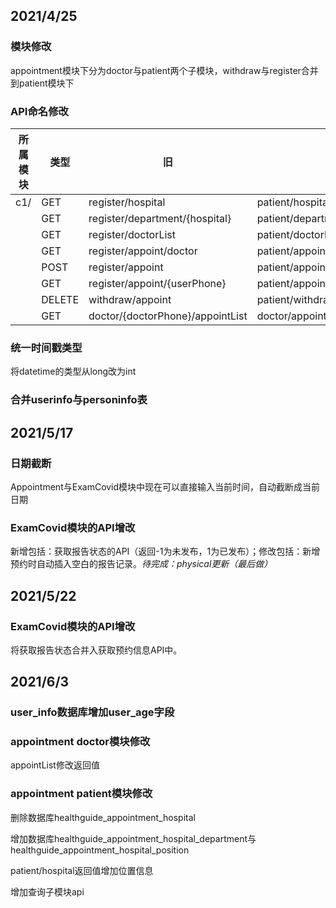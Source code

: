 ## 2021/4/25

### 模块修改

appointment模块下分为doctor与patient两个子模块，withdraw与register合并到patient模块下



### API命名修改

| 所属模块 | 类型   | 旧                               | 新                               |
| -------- | ------ | -------------------------------- | -------------------------------- |
| c1/      | GET    | register/hospital                | patient/hospital                 |
|          | GET    | register/department/{hospital}   | patient/department/{hospital}    |
|          | GET    | register/doctorList              | patient/doctorList               |
|          | GET    | register/appoint/doctor          | patient/appoint/doctor           |
|          | POST   | register/appoint                 | patient/appoint                  |
|          | GET    | register/appoint/{userPhone}     | patient/appoint/{patientPhone}   |
|          | DELETE | withdraw/appoint                 | patient/withdraw                 |
|          | GET    | doctor/{doctorPhone}/appointList | doctor/appointList/{doctorPhone} |



### 统一时间戳类型

将datetime的类型从long改为int



### 合并userinfo与personinfo表





## 2021/5/17

### 日期截断

Appointment与ExamCovid模块中现在可以直接输入当前时间，自动截断成当前日期



### ExamCovid模块的API增改

新增包括：获取报告状态的API（返回-1为未发布，1为已发布）；修改包括：新增预约时自动插入空白的报告记录。*待完成：physical更新（最后做）*





## 2021/5/22

### ExamCovid模块的API增改

将获取报告状态合并入获取预约信息API中。





## 2021/6/3

### user_info数据库增加user_age字段



### appointment doctor模块修改

appointList修改返回值



### appointment patient模块修改

删除数据库healthguide_appointment_hospital

增加数据库healthguide_appointment_hospital_department与healthguide_appointment_hospital_position

patient/hospital返回值增加位置信息

增加查询子模块api